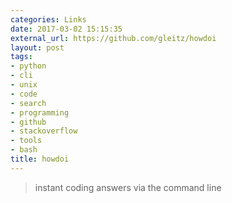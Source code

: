 ```yaml
---
categories: Links
date: 2017-03-02 15:15:35
external_url: https://github.com/gleitz/howdoi
layout: post
tags:
- python
- cli
- unix
- code
- search
- programming
- github
- stackoverflow
- tools
- bash
title: howdoi
---
```


> instant coding answers via the command line